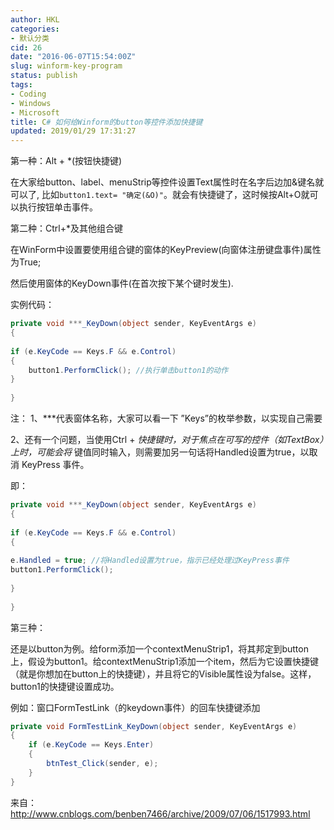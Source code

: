 ```yaml
---
author: HKL
categories:
- 默认分类
cid: 26
date: "2016-06-07T15:54:00Z"
slug: winform-key-program
status: publish
tags:
- Coding
- Windows
- Microsoft
title: C# 如何给Winform的button等控件添加快捷键
updated: 2019/01/29 17:31:27
---
```



第一种：Alt + *(按钮快捷键)    
    
在大家给button、label、menuStrip等控件设置Text属性时在名字后边加&键名就可以了,
比如`button1.text= "确定(&O)"`。就会有快捷键了，这时候按Alt+O就可以执行按钮单击事件。    
    
    
第二种：Ctrl+*及其他组合键    
    
在WinForm中设置要使用组合键的窗体的KeyPreview(向窗体注册键盘事件)属性为True;    
    
然后使用窗体的KeyDown事件(在首次按下某个键时发生).    
    
实例代码： 


<!--more-->


   
```csharp
private void ***_KeyDown(object sender, KeyEventArgs e)    
{    
    
if (e.KeyCode == Keys.F && e.Control)    
{    
    button1.PerformClick(); //执行单击button1的动作    
}    
    
}    
```
 
注：
1、\***代表窗体名称，大家可以看一下 ”Keys”的枚举参数，以实现自己需要    
    
2、还有一个问题，当使用Ctrl + *快捷键时，对于焦点在可写的控件（如TextBox）上时，可能会将* 键值同时输入，则需要加另一句话将Handled设置为true，以取消 KeyPress 事件。    
    
即：    
```csharp
private void ***_KeyDown(object sender, KeyEventArgs e)    
{    
    
if (e.KeyCode == Keys.F && e.Control)    
{    
    
e.Handled = true; //将Handled设置为true，指示已经处理过KeyPress事件    
button1.PerformClick();     
    
}    
    
}    
```  
    
第三种：    
    
还是以button为例。给form添加一个contextMenuStrip1，将其邦定到button上，假设为button1。给contextMenuStrip1添加一个item，然后为它设置快捷键（就是你想加在button上的快捷键），并且将它的Visible属性设为false。这样，button1的快捷键设置成功。    

例如：窗口FormTestLink（的keydown事件）的回车快捷键添加
```csharp
private void FormTestLink_KeyDown(object sender, KeyEventArgs e)    
{    
    if (e.KeyCode == Keys.Enter)    
    {    
        btnTest_Click(sender, e);    
    }    
}        
```


来自：http://www.cnblogs.com/benben7466/archive/2009/07/06/1517993.html    
